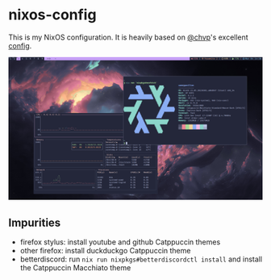 <!--
SPDX-FileCopyrightText: 2022 Sam Nystrom <sam@samnystrom.dev>
SPDX-License-Identifier: CC0-1.0
-->

# nixos-config

This is my NixOS configuration. It is heavily based on [@chvp](https://github.com/chvp)'s excellent [config](https://github.com/chvp/nixos-config).

![desktop](/desktop.png)

## Impurities

- firefox stylus: install youtube and github Catppuccin themes
- other firefox: install duckduckgo Catppuccin theme
- betterdiscord: run `nix run nixpkgs#betterdiscordctl install` and install
  the Catppuccin Macchiato theme
